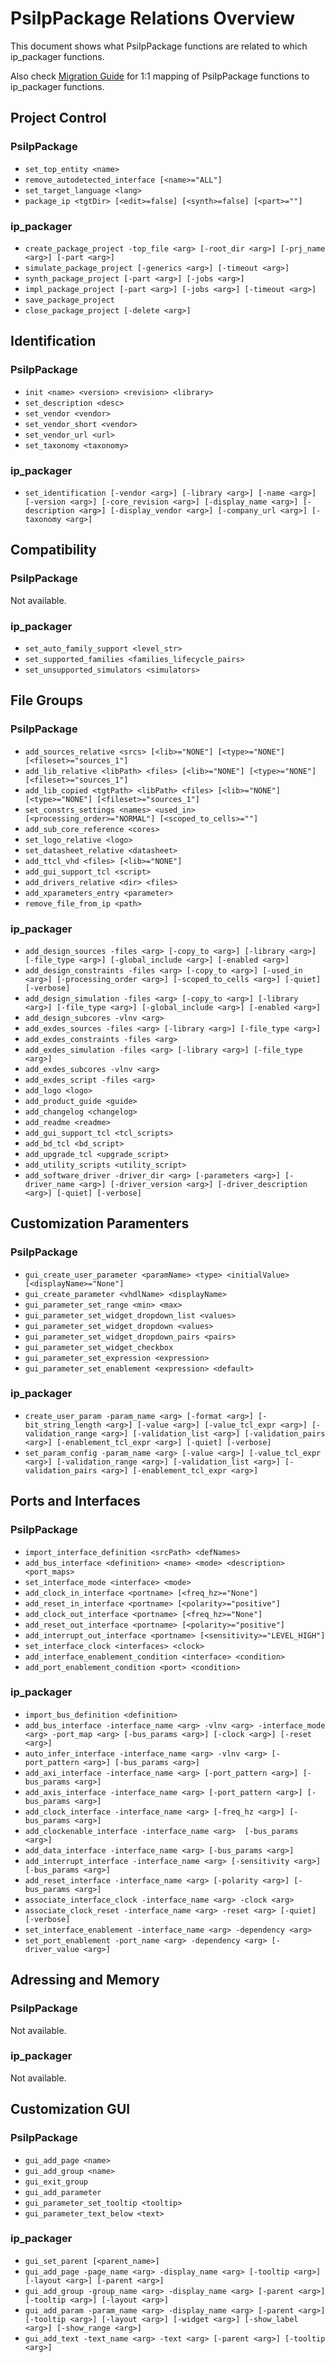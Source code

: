# PsiIpPackage Relations Overview

This document shows what PsiIpPackage functions are related to which ip_packager functions.


Also check [Migration Guide](./doc/PsiIpPackage_MigrationsGuide.md) for 1:1 mapping of PsiIpPackage functions to ip_packager functions.

## Project Control

### PsiIpPackage

* `set_top_entity <name>`
* `remove_autodetected_interface [<name>="ALL"]`
* `set_target_language <lang>`
* `package_ip <tgtDir> [<edit>=false] [<synth>=false] [<part>=""]`

### ip_packager

* `create_package_project -top_file <arg> [-root_dir <arg>] [-prj_name <arg>] [-part <arg>]`
* `simulate_package_project [-generics <arg>] [-timeout <arg>]`
* `synth_package_project [-part <arg>] [-jobs <arg>]`
* `impl_package_project [-part <arg>] [-jobs <arg>] [-timeout <arg>]`
* `save_package_project`
* `close_package_project [-delete <arg>]`

## Identification

### PsiIpPackage

* `init <name> <version> <revision> <library>`
* `set_description <desc>`
* `set_vendor <vendor>`
* `set_vendor_short <vendor>`
* `set_vendor_url <url>`
* `set_taxonomy <taxonomy>`

### ip_packager

* `set_identification [-vendor <arg>] [-library <arg>] [-name <arg>] [-version <arg>] [-core_revision <arg>] [-display_name <arg>] [-description <arg>] [-display_vendor <arg>] [-company_url <arg>] [-taxonomy <arg>]`

## Compatibility

### PsiIpPackage

Not available.

### ip_packager

* `set_auto_family_support <level_str>`
* `set_supported_families <families_lifecycle_pairs>`
* `set_unsupported_simulators <simulators>`

## File Groups

### PsiIpPackage

* `add_sources_relative <srcs> [<lib>="NONE"] [<type>="NONE"] [<fileset>="sources_1"]`
* `add_lib_relative <libPath> <files> [<lib>="NONE"] [<type>="NONE"] [<fileset>="sources_1"]`
* `add_lib_copied <tgtPath> <libPath> <files> [<lib>="NONE"] [<type>="NONE"] [<fileset>="sources_1"]`
* `set_constrs_settings <names> <used_in> [<processing_order>="NORMAL"] [<scoped_to_cells>=""]`
* `add_sub_core_reference <cores>`
* `set_logo_relative <logo>`
* `set_datasheet_relative <datasheet>`
* `add_ttcl_vhd <files> [<lib>="NONE"]`
* `add_gui_support_tcl <script>`
* `add_drivers_relative <dir> <files>`
* `add_xparameters_entry <parameter>`
* `remove_file_from_ip <path>`

### ip_packager

* `add_design_sources -files <arg> [-copy_to <arg>] [-library <arg>] [-file_type <arg>] [-global_include <arg>] [-enabled <arg>]`
* `add_design_constraints -files <arg> [-copy_to <arg>] [-used_in <arg>] [-processing_order <arg>] [-scoped_to_cells <arg>] [-quiet] [-verbose]`
* `add_design_simulation -files <arg> [-copy_to <arg>] [-library <arg>] [-file_type <arg>] [-global_include <arg>] [-enabled <arg>]`
* `add_design_subcores -vlnv <arg>`
* `add_exdes_sources -files <arg> [-library <arg>] [-file_type <arg>]`
* `add_exdes_constraints -files <arg>`
* `add_exdes_simulation -files <arg> [-library <arg>] [-file_type <arg>]`
* `add_exdes_subcores -vlnv <arg>`
* `add_exdes_script -files <arg>`
* `add_logo <logo>`
* `add_product_guide <guide>`
* `add_changelog <changelog>`
* `add_readme <readme>`
* `add_gui_support_tcl <tcl_scripts>`
* `add_bd_tcl <bd_script>`
* `add_upgrade_tcl <upgrade_script>`
* `add_utility_scripts <utility_script>`
* `add_software_driver -driver_dir <arg> [-parameters <arg>] [-driver_name <arg>] [-driver_version <arg>] [-driver_description <arg>] [-quiet] [-verbose]`

## Customization Paramenters

### PsiIpPackage

* `gui_create_user_parameter <paramName> <type> <initialValue> [<displayName>="None"]`
* `gui_create_parameter <vhdlName> <displayName>`
* `gui_parameter_set_range <min> <max>`
* `gui_parameter_set_widget_dropdown_list <values>`
* `gui_parameter_set_widget_dropdown <values>`
* `gui_parameter_set_widget_dropdown_pairs <pairs>`
* `gui_parameter_set_widget_checkbox`
* `gui_parameter_set_expression <expression>`
* `gui_parameter_set_enablement <expression> <default>`

### ip_packager

* `create_user_param -param_name <arg> [-format <arg>] [-bit_string_length <arg>] [-value <arg>] [-value_tcl_expr <arg>] [-validation_range <arg>] [-validation_list <arg>] [-validation_pairs <arg>] [-enablement_tcl_expr <arg>] [-quiet] [-verbose]`
* `set_param_config -param_name <arg> [-value <arg>] [-value_tcl_expr <arg>] [-validation_range <arg>] [-validation_list <arg>] [-validation_pairs <arg>] [-enablement_tcl_expr <arg>]`

## Ports and Interfaces

### PsiIpPackage

* `import_interface_definition <srcPath> <defNames>`
* `add_bus_interface <definition> <name> <mode> <description> <port_maps>`
* `set_interface_mode <interface> <mode>`
* `add_clock_in_interface <portname> [<freq_hz>="None"]`
* `add_reset_in_interface <portname> [<polarity>="positive"]`
* `add_clock_out_interface <portname> [<freq_hz>="None"]`
* `add_reset_out_interface <portname> [<polarity>="positive"]`
* `add_interrupt_out_interface <portname> [<sensitivity>="LEVEL_HIGH"]`
* `set_interface_clock <interfaces> <clock>`
* `add_interface_enablement_condition <interface> <condition>`
* `add_port_enablement_condition <port> <condition>`

### ip_packager

* `import_bus_definition <definition>`
* `add_bus_interface -interface_name <arg> -vlnv <arg> -interface_mode <arg> -port_map <arg> [-bus_params <arg>] [-clock <arg>] [-reset <arg>]`
* `auto_infer_interface -interface_name <arg> -vlnv <arg> [-port_pattern <arg>] [-bus_params <arg>]`
* `add_axi_interface -interface_name <arg> [-port_pattern <arg>] [-bus_params <arg>]`
* `add_axis_interface -interface_name <arg> [-port_pattern <arg>] [-bus_params <arg>]`
* `add_clock_interface -interface_name <arg> [-freq_hz <arg>] [-bus_params <arg>]`
* `add_clockenable_interface -interface_name <arg>  [-bus_params <arg>]`
* `add_data_interface -interface_name <arg> [-bus_params <arg>]`
* `add_interrupt_interface -interface_name <arg> [-sensitivity <arg>] [-bus_params <arg>]`
* `add_reset_interface -interface_name <arg> [-polarity <arg>] [-bus_params <arg>]`
* `associate_interface_clock -interface_name <arg> -clock <arg>`
* `associate_clock_reset -interface_name <arg> -reset <arg> [-quiet] [-verbose]`
* `set_interface_enablement -interface_name <arg> -dependency <arg>`
* `set_port_enablement -port_name <arg> -dependency <arg> [-driver_value <arg>]`

## Adressing and Memory

### PsiIpPackage

Not available.

### ip_packager

Not available.

## Customization GUI

### PsiIpPackage

* `gui_add_page <name>`
* `gui_add_group <name>`
* `gui_exit_group`
* `gui_add_parameter`
* `gui_parameter_set_tooltip <tooltip>`
* `gui_parameter_text_below <text>`

### ip_packager

* `gui_set_parent [<parent_name>]`
* `gui_add_page -page_name <arg> -display_name <arg> [-tooltip <arg>] [-layout <arg>] [-parent <arg>]`
* `gui_add_group -group_name <arg> -display_name <arg> [-parent <arg>] [-tooltip <arg>] [-layout <arg>]`
* `gui_add_param -param_name <arg> -display_name <arg> [-parent <arg>] [-tooltip <arg>] [-layout <arg>] [-widget <arg>] [-show_label <arg>] [-show_range <arg>]`
* `gui_add_text -text_name <arg> -text <arg> [-parent <arg>] [-tooltip <arg>]`
